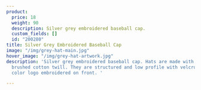 ```yaml
---
product:
  price: 18
  weight: 90
  description: Silver grey embroidered baseball cap.
  custom_fields: []
  id: "200280"
title: Silver Grey Embroidered Baseball Cap
image: "/img/grey-hat-main.jpg"
hover_image: "/img/grey-hat-artwork.jpg"
description: 'Silver grey embroidered baseball cap. Hats are made with high quality
  brushed cotton twill. They are structured and low profile with velcro closure. Three
  color logo embroidered on front. '

---
```

